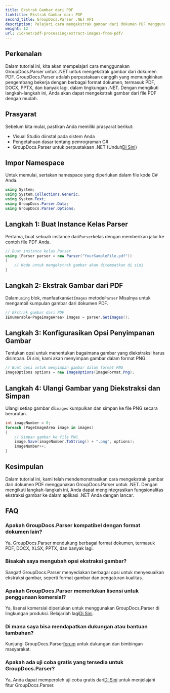 ```yaml
---
title: Ekstrak Gambar dari PDF
linktitle: Ekstrak Gambar dari PDF
second_title: GroupDocs.Parser .NET API
description: Pelajari cara mengekstrak gambar dari dokumen PDF menggunakan GroupDocs.Parser untuk .NET. Panduan langkah demi langkah dengan contoh kode.
weight: 12
url: /id/net/pdf-processing/extract-images-from-pdf/
---
```

## Perkenalan
Dalam tutorial ini, kita akan mempelajari cara menggunakan GroupDocs.Parser untuk .NET untuk mengekstrak gambar dari dokumen PDF. GroupDocs.Parser adalah perpustakaan canggih yang memungkinkan pengembang bekerja dengan berbagai format dokumen, termasuk PDF, DOCX, PPTX, dan banyak lagi, dalam lingkungan .NET. Dengan mengikuti langkah-langkah ini, Anda akan dapat mengekstrak gambar dari file PDF dengan mudah.
## Prasyarat
Sebelum kita mulai, pastikan Anda memiliki prasyarat berikut:
- Visual Studio diinstal pada sistem Anda
- Pengetahuan dasar tentang pemrograman C#
-  GroupDocs.Parser untuk perpustakaan .NET (Unduh[Di Sini](https://releases.groupdocs.com/parser/net/))

## Impor Namespace
Untuk memulai, sertakan namespace yang diperlukan dalam file kode C# Anda.
```csharp
using System;
using System.Collections.Generic;
using System.Text;
using GroupDocs.Parser.Data;
using GroupDocs.Parser.Options;
```
## Langkah 1: Buat Instance Kelas Parser
 Pertama, buat sebuah instance dari`Parser`kelas dengan memberikan jalur ke contoh file PDF Anda.
```csharp
// Buat instance kelas Parser
using (Parser parser = new Parser("YourSampleFile.pdf"))
{
    // Kode untuk mengekstrak gambar akan ditempatkan di sini
}
```
## Langkah 2: Ekstrak Gambar dari PDF
 Dalam`using` blok, manfaatkan`GetImages` metode`Parser` Misalnya untuk mengambil kumpulan gambar dari dokumen PDF.
```csharp
// Ekstrak gambar dari PDF
IEnumerable<PageImageArea> images = parser.GetImages();
```
## Langkah 3: Konfigurasikan Opsi Penyimpanan Gambar
Tentukan opsi untuk menentukan bagaimana gambar yang diekstraksi harus disimpan. Di sini, kami akan menyimpan gambar dalam format PNG.
```csharp
// Buat opsi untuk menyimpan gambar dalam format PNG
ImageOptions options = new ImageOptions(ImageFormat.Png);
```
## Langkah 4: Ulangi Gambar yang Diekstraksi dan Simpan
 Ulangi setiap gambar di`images` kumpulkan dan simpan ke file PNG secara berurutan.
```csharp
int imageNumber = 0;
foreach (PageImageArea image in images)
{
    // Simpan gambar ke file PNG
    image.Save(imageNumber.ToString() + ".png", options);
    imageNumber++;
}
```

## Kesimpulan
Dalam tutorial ini, kami telah mendemonstrasikan cara mengekstrak gambar dari dokumen PDF menggunakan GroupDocs.Parser untuk .NET. Dengan mengikuti langkah-langkah ini, Anda dapat mengintegrasikan fungsionalitas ekstraksi gambar ke dalam aplikasi .NET Anda dengan lancar.

## FAQ
### Apakah GroupDocs.Parser kompatibel dengan format dokumen lain?
Ya, GroupDocs.Parser mendukung berbagai format dokumen, termasuk PDF, DOCX, XLSX, PPTX, dan banyak lagi.
### Bisakah saya mengubah opsi ekstraksi gambar?
Sangat! GroupDocs.Parser menyediakan berbagai opsi untuk menyesuaikan ekstraksi gambar, seperti format gambar dan pengaturan kualitas.
### Apakah GroupDocs.Parser memerlukan lisensi untuk penggunaan komersial?
 Ya, lisensi komersial diperlukan untuk menggunakan GroupDocs.Parser di lingkungan produksi. Belajarlah lagi[Di Sini](https://purchase.groupdocs.com/buy).
### Di mana saya bisa mendapatkan dukungan atau bantuan tambahan?
 Kunjungi GroupDocs.Parser[forum](https://forum.groupdocs.com/c/parser/17) untuk dukungan dan bimbingan masyarakat.
### Apakah ada uji coba gratis yang tersedia untuk GroupDocs.Parser?
 Ya, Anda dapat memperoleh uji coba gratis dari[Di Sini](https://releases.groupdocs.com/) untuk menjelajahi fitur GroupDocs.Parser.